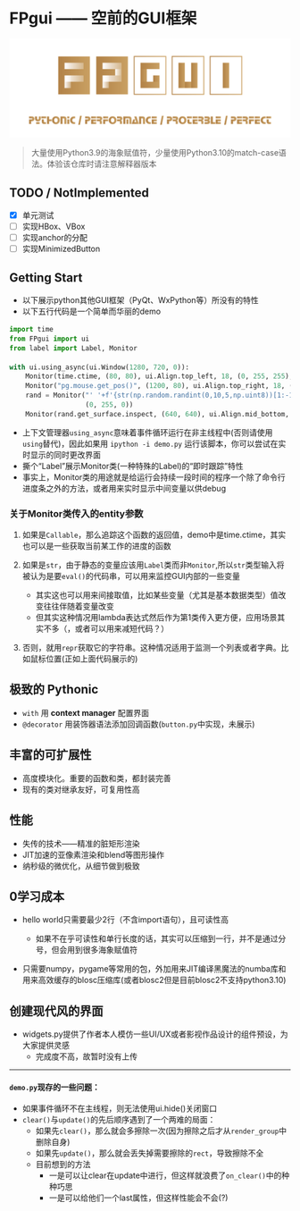 # FPgui —— 空前的GUI框架

![](others/logo.svg)

> 大量使用Python3.9的海象赋值符，少量使用Python3.10的match-case语法。体验该仓库时请注意解释器版本

## TODO / NotImplemented

- [x] 单元测试
- [ ] 实现HBox、VBox
- [ ] 实现anchor的分配
- [ ] 实现MinimizedButton

## Getting Start

- 以下展示python其他GUI框架（PyQt、WxPython等）所没有的特性
- 以下五行代码是一个简单而华丽的demo

```python
import time
from FPgui import ui
from label import Label, Monitor

with ui.using_async(ui.Window(1280, 720, 0)):
    Monitor(time.ctime, (80, 80), ui.Align.top_left, 18, (0, 255, 255), cache=False)
    Monitor("pg.mouse.get_pos()", (1200, 80), ui.Align.top_right, 18, (255, 0, 255))
    rand = Monitor("' '+f'{str(np.random.randint(0,10,5,np.uint8))[1:-1]} '*5", (640, 360), ui.Align.center, 22,
                   (0, 255, 0))
    Monitor(rand.get_surface.inspect, (640, 640), ui.Align.mid_bottom, 15, (255, 255, 255), cache=False)
```

- 上下文管理器`using_async`意味着事件循环运行在非主线程中(否则请使用`using`替代)，因此如果用 `ipython -i demo.py` 运行该脚本，你可以尝试在实时显示的同时更改界面
- 撕个“Label”展示Monitor类(一种特殊的Label)的“即时跟踪”特性
- 事实上，Monitor类的用途就是给运行会持续一段时间的程序一个除了命令行进度条之外的方法，或者用来实时显示中间变量以供debug

### 关于Monitor类传入的entity参数

1. 如果是`Callable`，那么追踪这个函数的返回值，demo中是time.ctime，其实也可以是一些获取当前某工作的进度的函数

2. 如果是`str`，由于静态的变量应该用`Label`类而非`Monitor`,所以`str`类型输入将被认为是要`eval()`的代码串，可以用来监控GUI内部的一些变量
    - 其实这也可以用来间接取值，比如某些变量（尤其是基本数据类型）值改变往往伴随着变量改变
    - 但其实这种情况用lambda表达式然后作为第1类传入更方便，应用场景其实不多（，或者可以用来减短代码？）

3. 否则，就用`repr`获取它的字符串。这种情况适用于监测一个列表或者字典。比如鼠标位置(正如上面代码展示的)

## 极致的 Pythonic

- `with` 用 **context manager** 配置界面
- `@decorator` 用装饰器语法添加回调函数(`button.py`中实现，未展示)

## 丰富的可扩展性

- 高度模块化。重要的函数和类，都封装完善
- 现有的类对继承友好，可复用性高

## 性能

- 失传的技术——精准的脏矩形渲染
- JIT加速的亚像素渲染和blend等图形操作
- 纳秒级的微优化，从细节做到极致

## 0学习成本

- hello world只需要最少2行（不含import语句），且可读性高
    - 如果不在乎可读性和单行长度的话，其实可以压缩到一行，并不是通过分号，但会用到很多海象赋值符

- 只需要numpy，pygame等常用的包，外加用来JIT编译黑魔法的numba库和用来高效缓存的blosc压缩库(或者blosc2但是目前blosc2不支持python3.10)

## 创建现代风的界面

- widgets.py提供了作者本人模仿一些UI/UX或者影视作品设计的组件预设，为大家提供灵感
    - 完成度不高，故暂时没有上传

---

#### `demo.py`现存的一些问题：

- 如果事件循环不在主线程，则无法使用ui.hide()关闭窗口
- `clear()`与`update()`的先后顺序遇到了一个两难的局面：
    - 如果先`clear()`，那么就会多擦除一次(因为擦除之后才从`render_group`中删除自身)
    - 如果先`update()`，那么就会丢失掉需要擦除的`rect`，导致擦除不全
    - 目前想到的方法
        - 一是可以让clear在update中进行，但这样就浪费了`on_clear()`中的种种巧思
        - 一是可以给他们一个last属性，但这样性能会不会(?)
